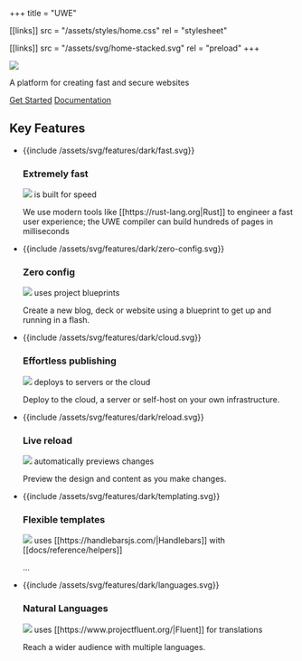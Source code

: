 +++
title = "UWE"

[[links]]
src = "/assets/styles/home.css"
rel = "stylesheet"

[[links]]
src = "/assets/svg/home-stacked.svg"
rel = "preload"
+++

<div class="home-banner">
  <img src="{{link "/assets/svg/home-stacked.svg"}}" />
  <p class="strapline">
    A platform for creating fast and secure websites
  </p>
  <nav>
    <a class="button x-large primary skew" href="{{link "/docs/tutorials/getting-started/"}}">Get Started</a>
    <a class="button x-large skew" href="{{link "/docs/"}}">Documentation</a>
  </nav>
  <h2>Key Features</h2>
</div>

<ul class="features">
  <li>
    <div>{{include /assets/svg/features/dark/fast.svg}}<h3>Extremely fast</h3></div>
    <p class="detail text-large"><img src="{{link "/assets/svg/small-mark.svg"}}" /> <span>is built for speed</span></p>
    <p class="text-medium">We use modern tools like [[https://rust-lang.org|Rust]] to engineer a fast user experience; the UWE compiler can build hundreds of pages in milliseconds</p>
  </li>
  <li>
    <div>{{include /assets/svg/features/dark/zero-config.svg}} <h3>Zero config</h3></div>
    <p class="detail text-large"><img src="{{link "/assets/svg/small-mark.svg"}}" /> <span>uses project blueprints</span></p>
    <p class="text-medium">Create a new blog, deck or website using a blueprint to get up and running in a flash.</p>
  </li>
  <li>
    <div>{{include /assets/svg/features/dark/cloud.svg}}<h3>Effortless publishing</h3></div>
    <p class="detail text-large"><img src="{{link "/assets/svg/small-mark.svg"}}" /> <span>deploys to servers or the cloud</span></p>
    <p class="text-medium">Deploy to the cloud, a server or self-host on your own infrastructure.</p>
  </li>
  <li>
    <div>{{include /assets/svg/features/dark/reload.svg}}<h3>Live reload</h3></div>
    <p class="detail text-large"><img src="{{link "/assets/svg/small-mark.svg"}}" /> <span>automatically previews changes</span></p>
    <p class="text-medium">Preview the design and content as you make changes.</p>
  </li>
  <li>
    <div>{{include /assets/svg/features/dark/templating.svg}}<h3>Flexible templates</h3></div>
    <p class="detail text-large"><img src="{{link "/assets/svg/small-mark.svg"}}" /> <span>uses [[https://handlebarsjs.com/|Handlebars]] with [[docs/reference/helpers]]</span></p>
    <p class="text-medium">...</p>
  </li>
  <li>
    <div>{{include /assets/svg/features/dark/languages.svg}}<h3>Natural Languages</h3></div>
    <p class="detail text-large"><img src="{{link "/assets/svg/small-mark.svg"}}" /> <span>uses [[https://www.projectfluent.org/|Fluent]] for translations</span></p>
    <p class="text-medium">Reach a wider audience with multiple languages.</p>
  </li>
</ul>
